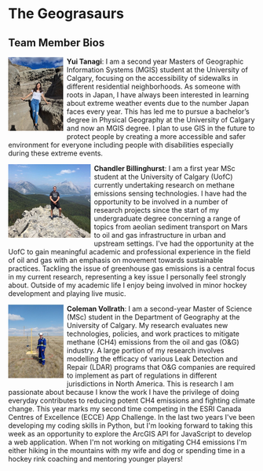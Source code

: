 # The Geograsaurs

## Team Member Bios

<img src="../images/yui.jpg" style="max-height:150px; margin:0 .5em .25em 0; float: left;" /> **Yui Tanagi**: I am a second year Masters of Geographic Information Systems (MGIS) student at the University of Calgary, focusing on the accessibility of sidewalks in different residential neighborhoods. As someone with roots in Japan, I have always been interested in learning about extreme weather events due to the number Japan faces every year. This has led me to pursue a bachelor’s degree in Physical Geography at the University of Calgary and now an MGIS degree. I plan to use GIS in the future to protect people by creating a more accessible and safer environment for everyone including people with disabilities especially during these extreme events.<br style="clear:both;" />

<img src="../images/chandler.jpg" style="max-height:150px; margin:0 .5em .25em 0; float: left;" /> **Chandler Billinghurst**: I am a first year MSc student at the University of Calgary (UofC) currently undertaking research on methane emissions sensing technologies. I have had the opportunity to be involved in a number of research projects since the start of my undergraduate degree concerning a range of topics from aeolian sediment transport on Mars to oil and gas infrastructure in urban and upstream settings. I've had the opportunity at the UofC to gain meaningful academic and professional experience in the field of oil and gas with an emphasis on movement towards sustainable practices. Tackling the issue of greenhouse gas emissions is a central focus in my current research, representing a key issue I personally feel strongly about. Outside of my academic life I enjoy being involved in minor hockey development and playing live music.<br style="clear:both;" />

<img src="../images/coleman.jpg" style="max-height:150px; margin:0 .5em .25em 0; float: left;" /> **Coleman Vollrath**: I am a second-year Master of Science (MSc) student in the Department of Geography at the University of Calgary. My research evaluates new technologies, policies, and work practices to mitigate methane (CH4) emissions from the oil and gas (O&G) industry. A large portion of my research involves modelling the efficacy of various Leak Detection and Repair (LDAR) programs that O&G companies are required to implement as part of regulations in different jurisdictions in North America. This is research I am passionate about because I know the work I have the privilege of doing everyday contributes to reducing potent CH4 emissions and fighting climate change. This year marks my second time competing in the ESRI Canada Centres of Excellence (ECCE) App Challenge. In the last two years I've been developing my coding skills in Python, but I'm looking forward to taking this week as an opportunity to explore the ArcGIS API for JavaScript to develop a web application. When I'm not working on mitigating CH4 emissions I'm either hiking in the mountains with my wife and dog or spending time in a hockey rink coaching and mentoring younger players!<br style="clear:both;" />
